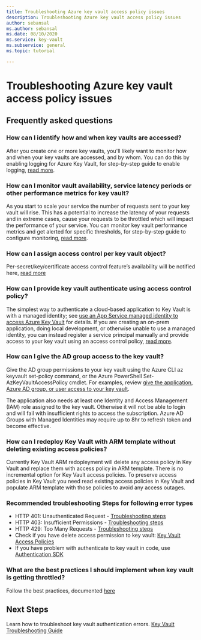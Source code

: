 ```yaml
---
title: Troubleshooting Azure key vault access policy issues
description: Troubleshooting Azure key vault access policy issues
author: sebansal
ms.author: sebansal
ms.date: 08/10/2020
ms.service: key-vault
ms.subservice: general
ms.topic: tutorial

---
```

# Troubleshooting Azure key vault access policy issues

## Frequently asked questions

### How can I identify how and when key vaults are accessed?
After you create one or more key vaults, you'll likely want to monitor how and when your key vaults are accessed, and by whom. You can do this by enabling logging for Azure Key Vault, for step-by-step guide to enable logging, [read more](https://docs.microsoft.com/azure/key-vault/general/logging).

### How can I monitor vault availability, service latency periods or other performance metrics for key vault?
As you start to scale your service the number of requests sent to your key vault will rise. This has a potential to increase the latency of your requests and in extreme cases, cause your requests to be throttled which will impact the performance of your service. You can monitor key vault performance metrics and get alerted for specific thresholds, for step-by-step guide to configure monitoring, [read more](https://docs.microsoft.com/azure/key-vault/general/alert).

### How can I assign access control per key vault object? 
Per-secret/key/certificate access control feature’s availability will be notified here, [read more](https://feedback.azure.com/forums/906355-azure-key-vault/suggestions/.32213176-per-secret-key-certificate-access-control)

### How can I provide key vault authenticate using access control policy?
The simplest way to authenticate a cloud-based application to Key Vault is with a managed identity; see [use an App Service managed identity to access Azure Key Vault]( https://docs.microsoft.com/azure/key-vault/general/managed-identity) for details.
If you are creating an on-prem application, doing local development, or otherwise unable to use a managed identity, you can instead register a service principal manually and provide access to your key vault using an access control policy, [read more](https://docs.microsoft.com/azure/key-vault/general/group-permissions-for-apps).


### How can I give the AD group access to the key vault?
Give the AD group permissions to your key vault using the Azure CLI az keyvault set-policy command, or the Azure PowerShell Set-AzKeyVaultAccessPolicy cmdlet. For examples, review [give the application, Azure AD group, or user access to your key vault](https://docs.microsoft.com/azure/key-vault/general/group-permissions-for-apps#give-the-principal-access-to-your-key-vault).

The application also needs at least one Identity and Access Management (IAM) role assigned to the key vault. Otherwise it will not be able to login and will fail with insufficient rights to access the subscription. Azure AD Groups with Managed Identities may require up to 8hr to refresh token and become effective.

### How can I redeploy Key Vault with ARM template without deleting existing access policies?
Currently Key Vault ARM redopleyment will delete any access policy in Key Vault and replace them with access policy in ARM template. There is no incremental option for Key Vault access policies. To preserve access policies in Key Vault you need read existing access policies in Key Vault and populate ARM template with those policies to avoid any access outages.

### Recommended troubleshooting Steps for following error types
* HTTP 401: Unauthenticated Request - [Troubleshooting steps](https://docs.microsoft.com/azure/key-vault/general/rest-error-codes#http-401-unauthenticated-request)
* HTTP 403: Insufficient Permissions - [Troubleshooting steps](https://docs.microsoft.com/azure/key-vault/general/rest-error-codes#http-403-insufficient-permissions)
* HTTP 429: Too Many Requests - [Troubleshooting steps](https://docs.microsoft.com/azure/key-vault/general/rest-error-codes#http-429-too-many-requests)
* Check if you have delete access permission to key vault: [Key Vault Access Policies](https://docs.microsoft.com/azure/key-vault/general/group-permissions-for-apps)
* If you have problem with authenticate to key vault in code, use [Authentication SDK](https://azure.github.io/azure-sdk/posts/2020-02-25/defaultazurecredentials.html)

### What are the best practices I should implement when key vault is getting throttled?
Follow the best practices, documented [here](https://docs.microsoft.com/azure/key-vault/general/overview-throttling#how-to-throttle-your-app-in-response-to-service-limits)

## Next Steps

Learn how to troubleshoot key vault authentication errors. [Key Vault Troubleshooting Guide](https://docs.microsoft.com/azure/key-vault/general/rest-error-codes)
